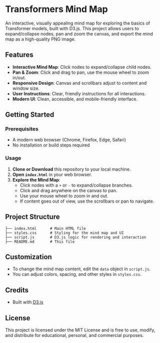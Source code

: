 # Transformers Mind Map

An interactive, visually appealing mind map for exploring the basics of Transformer models, built with D3.js. This project allows users to expand/collapse nodes, pan and zoom the canvas, and export the mind map as a high-quality PNG image.

## Features

- **Interactive Mind Map**: Click nodes to expand/collapse child nodes.
- **Pan & Zoom**: Click and drag to pan, use the mouse wheel to zoom in/out.
- **Responsive Design**: Canvas and scrollbars adjust to content and window size.
- **User Instructions**: Clear, friendly instructions for all interactions.
- **Modern UI**: Clean, accessible, and mobile-friendly interface.

## Getting Started

### Prerequisites
- A modern web browser (Chrome, Firefox, Edge, Safari)
- No installation or build steps required

### Usage
1. **Clone or Download** this repository to your local machine.
2. **Open `index.html`** in your web browser.
3. **Explore the Mind Map**:
   - Click nodes with a `+` or `-` to expand/collapse branches.
   - Click and drag anywhere on the canvas to pan.
   - Use your mouse wheel to zoom in and out.
   - If content goes out of view, use the scrollbars or pan to navigate.

## Project Structure

```
├── index.html      # Main HTML file
├── styles.css      # Styling for the mind map and UI
├── script.js       # D3.js logic for rendering and interaction
├── README.md       # This file
```

## Customization
- To change the mind map content, edit the `data` object in `script.js`.
- You can adjust colors, spacing, and other styles in `styles.css`.

## Credits
- Built with [D3.js](https://d3js.org/)

## License
This project is licensed under the MIT License and is free to use, modify, and distribute for educational, personal, and commercial purposes.
